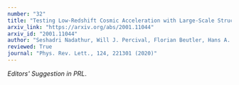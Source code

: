 ```yaml
---
number: "32"
title: "Testing Low-Redshift Cosmic Acceleration with Large-Scale Structure"
arxiv_link: "https://arxiv.org/abs/2001.11044"
arxiv_id: "2001.11044"
author: "Seshadri Nadathur, Will J. Percival, Florian Beutler, Hans A. Winther"
reviewed: True
journal: "Phys. Rev. Lett., 124, 221301 (2020)"
---
```

*Editors&apos; Suggestion in PRL*.